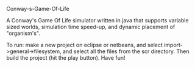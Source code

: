 Conway-s-Game-Of-Life

A Conway's Game Of Life simulator written in java that supports variable sized worlds, 
simulation time speed-up, and dynamic placement of "organism's".

To run: make a new project on eclipse or netbeans, and select import->general->filesystem, 
and select all the files from the scr directory. Then build the project (hit the play button). Have fun!

